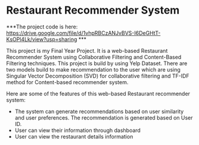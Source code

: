 # Restaurant Recommender System
***The project code is here: https://drive.google.com/file/d/1vhpRBCzANJvBVS-I6DeGHtT-KsOPl4Lk/view?usp=sharing ***

This project is my Final Year Project. It is a web-based Restaurant Recommender System using Collaborative Filtering and Content-Based Filtering techniques. This project is build by using Yelp Dataset. There are two models build to make recommendation to the user which are using Singular Vector Decomposition (SVD) for collaborative filtering and TF-IDF method for Content-based recommender system. 

Here are some of the features of this web-based Restaurant recommender system: 
- The system can generate recommendations based on user similarity and user preferences. The recommendation is generated based on User ID. 
- User can view their information through dashboard
- User can view the restaurant details information

